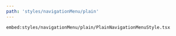 ```yaml
---
path: 'styles/navigationMenu/plain'
---
```


`embed:styles/navigationMenu/plain/PlainNavigationMenuStyle.tsx`
